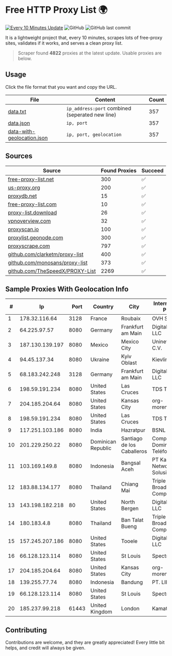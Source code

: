 
# Free HTTP Proxy List 🌍

[![Every 10 Minutes Update](https://github.com/mertguvencli/http-proxy-list/actions/workflows/main.yml/badge.svg?branch=main)](https://github.com/mertguvencli/http-proxy-list/actions/workflows/main.yml)
![GitHub](https://img.shields.io/github/license/mertguvencli/http-proxy-list)
![GitHub last commit](https://img.shields.io/github/last-commit/mertguvencli/http-proxy-list)

It is a lightweight project that, every 10 minutes, scrapes lots of free-proxy sites, validates if it works, and serves a clean proxy list.


> Scraper found **4822** proxies at the latest update. Usable proxies are below.

## Usage

Click the file format that you want and copy the URL.


|File|Content|Count|
|----|-------|-----|
|[data.txt](https://raw.githubusercontent.com/mertguvencli/http-proxy-list/main/proxy-list/data.txt)|`ip_address:port` combined (seperated new line)|357|
|[data.json](https://raw.githubusercontent.com/mertguvencli/http-proxy-list/main/proxy-list/data.json)|`ip, port`|357|
|[data-with-geolocation.json](https://raw.githubusercontent.com/mertguvencli/http-proxy-list/main/proxy-list/data-with-geolocation.json)|`ip, port, geolocation`|357|

## Sources

|Source|Found Proxies|Succeed|
|------|-------------|-------|
|[free-proxy-list.net](https://free-proxy-list.net)|300|✅|
|[us-proxy.org](https://www.us-proxy.org)|200|✅|
|[proxydb.net](http://proxydb.net)|15|✅|
|[free-proxy-list.com](https://free-proxy-list.com/?page=&port=&type%5B%5D=http&type%5B%5D=https&up_time=0&search=Search)|10|✅|
|[proxy-list.download](https://www.proxy-list.download/HTTP)|26|✅|
|[vpnoverview.com](https://vpnoverview.com/privacy/anonymous-browsing/free-proxy-servers)|32|✅|
|[proxyscan.io](https://www.proxyscan.io)|100|✅|
|[proxylist.geonode.com](https://proxylist.geonode.com/api/proxy-list?limit=300&page=1&sort_by=lastChecked&sort_type=desc&protocols=http,https)|300|✅|
|[proxyscrape.com](https://api.proxyscrape.com/v2/?request=displayproxies&protocol=http&timeout=10000&country=all&ssl=all&anonymity=all)|797|✅|
|[github.com/clarketm/proxy-list](https://raw.githubusercontent.com/clarketm/proxy-list/master/proxy-list-raw.txt)|400|✅|
|[github.com/monosans/proxy-list](https://raw.githubusercontent.com/monosans/proxy-list/main/proxies/http.txt)|373|✅|
|[github.com/TheSpeedX/PROXY-List](https://raw.githubusercontent.com/TheSpeedX/PROXY-List/master/http.txt)|2269|✅|


## Sample Proxies With Geolocation Info

|#|Ip|Port|Country|City|Internet Service Provider|
|-|--|----|-------|----|-------------------------|
|1|178.32.116.64|3128|France|Roubaix|OVH SAS|
|2|64.225.97.57|8080|Germany|Frankfurt am Main|DigitalOcean, LLC|
|3|187.130.139.197|8080|Mexico|Mexico City|Uninet S.A. de C.V.|
|4|94.45.137.34|8080|Ukraine|Kyiv Oblast|Kievline LLC|
|5|68.183.242.248|3128|Germany|Frankfurt am Main|DigitalOcean, LLC|
|6|198.59.191.234|8080|United States|Las Cruces|TDS TELECOM|
|7|204.185.204.64|8080|United States|Kansas City|org-morenet.more.net|
|8|198.59.191.234|8080|United States|Las Cruces|TDS TELECOM|
|9|117.251.103.186|8080|India|Hazratpur|BSNL Internet|
|10|201.229.250.22|8080|Dominican Republic|Santiago de los Caballeros|Compañía Dominicana de Teléfonos S. A.|
|11|103.169.149.8|8080|Indonesia|Bangsal Aceh|PT Kangen Network Solusindo|
|12|183.88.134.177|8080|Thailand|Chiang Mai|Triple T Broadband Public Company Limited|
|13|143.198.182.218|80|United States|North Bergen|DigitalOcean, LLC|
|14|180.183.4.8|8080|Thailand|Ban Talat Bueng|Triple T Broadband Public Company Limited|
|15|157.245.207.186|8080|United States|Tooele|DigitalOcean, LLC|
|16|66.128.123.114|8080|United States|St Louis|Spectrum|
|17|204.185.204.64|8080|United States|Kansas City|org-morenet.more.net|
|18|139.255.77.74|8080|Indonesia|Bandung|PT. LINKNET|
|19|66.128.123.114|8080|United States|St Louis|Spectrum|
|20|185.237.99.218|61443|United Kingdom|London|Kamatera Inc|



## Contributing

Contributions are welcome, and they are greatly appreciated! Every
little bit helps, and credit will always be given.

